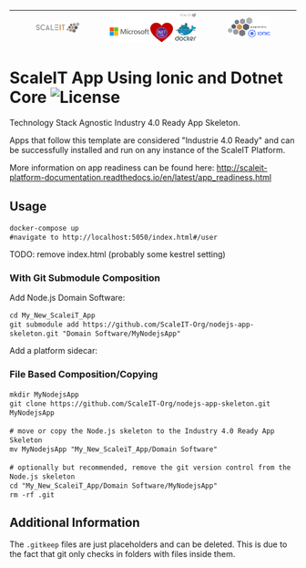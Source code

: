 <img src="https://raw.githubusercontent.com/ScaleIT-Org/media-ressources/master/logo/scaleit-logo.png" width="50%"/>| <img src="https://github.com/ScaleIT-Org/media-ressources/raw/master/logo/docker-dotnet-microsoft-scaleit.png" />| <img src="https://github.com/ScaleIT-Org/media-ressources/raw/master/logo/scaleit-waben-ionic.png" width="50%"/>
--|--|--


# ScaleIT App Using Ionic and Dotnet Core ![License](https://img.shields.io/github/license/ScaleIT-Org/sapp-ionic-dotnetcore-example.svg?link=https://github.com/ScaleIT-Org/sapp-ionic-dotnetcore-example/blob/master/LICENSE)



Technology Stack Agnostic Industry 4.0 Ready App Skeleton.

Apps that follow this template are considered "Industrie 4.0 Ready" and can be successfully installed and run on any instance of the ScaleIT Platform.

More information on app readiness can be found here:
http://scaleit-platform-documentation.readthedocs.io/en/latest/app_readiness.html

## Usage

    docker-compose up
    #navigate to http://localhost:5050/index.html#/user
    
TODO: remove index.html (probably some kestrel setting)
    
### With Git Submodule Composition

Add Node.js Domain Software:
    
    cd My_New_ScaleiT_App
    git submodule add https://github.com/ScaleIT-Org/nodejs-app-skeleton.git "Domain Software/MyNodejsApp"

Add a platform sidecar:

### File Based Composition/Copying

    mkdir MyNodejsApp
    git clone https://github.com/ScaleIT-Org/nodejs-app-skeleton.git MyNodejsApp
    
    # move or copy the Node.js skeleton to the Industry 4.0 Ready App Skeleton
    mv MyNodejsApp "My_New_ScaleiT_App/Domain Software"

    # optionally but recommended, remove the git version control from the Node.js skeleton
    cd "My_New_ScaleiT_App/Domain Software/MyNodejsApp"
    rm -rf .git

## Additional Information 

The `.gitkeep` files are just placeholders and can be deleted. This is due to the fact that git only checks in folders with files inside them.

